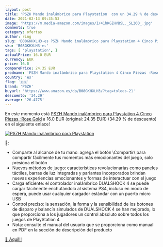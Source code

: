 ```yaml
---
layout: post
title: 'PSZH Mando inalámbrico para Playstation  con un 34.29 % de descuento'
date: 2021-02-13 09:35:53
image: 'https://m.media-amazon.com/images/I/41hKGZHVBSL._SL200_.jpg'
comments: true
category: ofertas
author: ring
slug: 'B08GKHXLH3-es PSZH Mando inalámbrico para Playstation 4 Cinco Piezas...'
sku: 'B08GKHXLH3-es'
tags: [ 'playstation', ]
actualPrice: 16.0 EUR
currency: EUR
price: 16.0
comparePrice: 24.35 EUR
prodname: 'PSZH Mando inalámbrico para Playstation 4 Cinco Piezas -Rose Gold'
country: 'es'
flag: '🇪🇸'
brand: 'PSZH'
buyurl: 'https://www.amazon.es/dp/B08GKHXLH3/?tag=tolees-21'
descuento: '34.29'
average: '26.4775'
---
```


En este momento está [PSZH Mando inalámbrico para Playstation 4 Cinco Piezas -Rose Gold](https://www.amazon.es/dp/B08GKHXLH3/?tag=tolees-21) a 16.0 EUR (original: 24.35 EUR) (34.29 %  de descuento) en el siguiente enlace!

[![PSZH Mando inalámbrico para Playstation ](https://m.media-amazon.com/images/I/41hKGZHVBSL._SL200_.jpg)](https://www.amazon.es/dp/B08GKHXLH3/?tag=tolees-21)

🔎:

- Comparte al alcance de tu mano: agrega el botón \Compartir\ para compartir fácilmente tus momentos más emocionantes del juego, solo presiona el botón
- Nuevos métodos de juego: características revolucionarias como paneles táctiles, barras de luz integradas y parlantes incorporados brindan nuevas experiencias emocionantes y formas de interactuar con el juego
- Carga eficiente: el controlador inalámbrico DUALSHOCK 4 se puede cargar fácilmente enchufándolo al sistema PS4, incluso en modo de espera, puede usar cualquier cargador estándar con un puerto micro USB
- Control preciso: la sensación, la forma y la sensibilidad de los botones de disparo y balancín simulados de DUALSHOCK 4 se han mejorado, lo que proporciona a los jugadores un control absoluto sobre todos los juegos de PlayStation 4
- Nota: consulte el manual del usuario que se proporciona como manual en PDF en la sección de descripción del producto

[🛒 Aquí!!!](https://www.amazon.es/dp/B08GKHXLH3/?tag=tolees-21)
